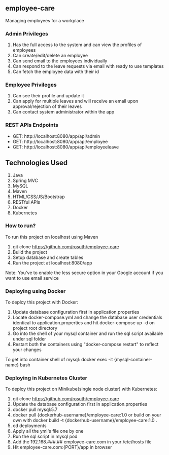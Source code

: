 ## employee-care

Managing employees for a workplace

### Admin Privileges

1. Has the full access to the system and can view the profiles of employees
2. Can create/edit/delete an employee
3. Can send email to the employees individually
4. Can respond to the leave requests via email with ready to use templates
5. Can fetch the employee data with their id

### Employee Privileges

1. Can see their profile and update it
2. Can apply for multiple leaves and will receive an email upon approval/rejection of their leaves
3. Can contact system administrator within the app

### REST APIs Endpoints

- GET: http://localhost:8080/app/api/admin
- GET: http://localhost:8080/app/api/employee
- GET: http://localhost:8080/app/api/employeeleave

## Technologies Used

1. Java
2. Spring MVC
3. MySQL
4. Maven
5. HTML/CSS/JS/Bootstrap
6. RESTful APIs
7. Docker
8. Kubernetes

### How to run?

To run this project on localhost using Maven

1. git clone https://github.com/rosuth/employee-care
2. Build the project
3. Setup database and create tables
4. Run the project at localhost:8080/app

Note: You've to enable the less secure option in your Google account if you want to use email service

### Deploying using Docker 

To deploy this project with Docker:

1. Update database configuration first in application.properties
2. Locate docker-compose.yml and change the database user credentials identical to application.properties and hit docker-compose up -d on project root directory
3. Go into the shell of your mysql container and run the sql script available under sql folder
4. Restart both the containers using "docker-compose restart" to reflect your changes

To get into container shell of mysql: docker exec -it {mysql-container-name} bash

### Deploying in Kubernetes Cluster

To deploy this project on Minikube(single node cluster) with Kubernetes:

1. git clone https://github.com/rosuth/employee-care
2. Update the database configuration first in application.properties
3. docker pull mysql:5.7
4. docker pull {dockerhub-username}/employee-care:1.0 or build on your own with docker build -t {dockerhub-username}/employee-care:1.0 .
5. cd deployments
6. Apply all the yml's file one by one
7. Run the sql script in mysql pod
8. Add the 192.168.###.## employee-care.com in your /etc/hosts file
9. Hit employee-care.com:{PORT}/app in browser